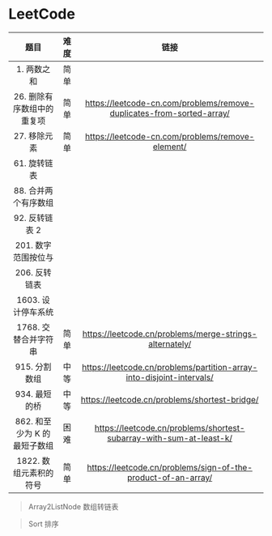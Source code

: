 <!--
 * @Author: sybhdxb
 * @Date: 2021-10-22 14:19:46
 * @LastEditTime: 2021-10-22 15:09:37
 * @LastEditors: Howard
 * @Description:
 * @FilePath: \LeetCode\README.md
 * 这是一句废话，不用看
-->

# LeetCode

|             题目             | 难度  |                                 链接                                  |
| :--------------------------: | :---: | :-------------------------------------------------------------------: |
|         1. 两数之和          | 简单  |                                                                       |
|  26. 删除有序数组中的重复项  | 简单  | https://leetcode-cn.com/problems/remove-duplicates-from-sorted-array/ |
|         27. 移除元素         | 简单  |           https://leetcode-cn.com/problems/remove-element/            |
|         61. 旋转链表         |       |                                                                       |
|     88. 合并两个有序数组     |       |                                                                       |
|        92. 反转链表 2        |       |                                                                       |
|     201. 数字范围按位与      |       |                                                                       |
|        206. 反转链表         |       |                                                                       |
|      1603. 设计停车系统      |       |                                                                       |
|     1768. 交替合并字符串     | 简单  |        https://leetcode.cn/problems/merge-strings-alternately/        |
|        915. 分割数组         | 中等  | https://leetcode.cn/problems/partition-array-into-disjoint-intervals/ |
|        934. 最短的桥         | 中等  |             https://leetcode.cn/problems/shortest-bridge/             |
| 862. 和至少为 K 的最短子数组 | 困难  |  https://leetcode.cn/problems/shortest-subarray-with-sum-at-least-k/  |
|    1822. 数组元素积的符号    | 简单  |     https://leetcode.cn/problems/sign-of-the-product-of-an-array/     |

> Array2ListNode 数组转链表

> Sort 排序
